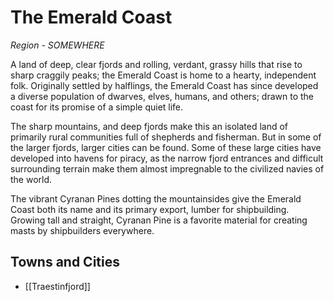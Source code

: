 # The Emerald Coast
*Region - SOMEWHERE*

A land of deep, clear fjords and rolling, verdant, grassy hills that rise to sharp craggily peaks; the Emerald Coast is home to a hearty, independent folk. Originally settled by halflings, the Emerald Coast has since developed a diverse population of dwarves, elves, humans, and others; drawn to the coast for its promise of a simple quiet life.

The sharp mountains, and deep fjords make this an isolated land of primarily rural communities full of shepherds and fisherman. But in some of the larger fjords, larger cities can be found. Some of these large cities have developed into havens for piracy, as the narrow fjord entrances and difficult surrounding terrain make them almost impregnable to the civilized navies of the world.

The vibrant Cyranan Pines dotting the mountainsides give the Emerald Coast both its name and its primary export, lumber for shipbuilding. Growing tall and straight, Cyranan Pine is a favorite material for creating masts by shipbuilders everywhere.

## Towns and Cities
- [[Traestinfjord]]